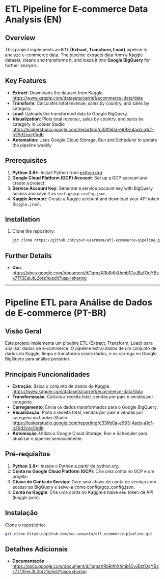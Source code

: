 # ETL Pipeline for E-commerce Data Analysis (EN)

## Overview
This project implements an **ETL (Extract, Transform, Load)** pipeline to analyze e-commerce data. 
The pipeline extracts data from a Kaggle dataset, cleans and transforms it, and loads it into **Google BigQuery** for further analysis.

## Key Features
- **Extract**: Downloads the dataset from Kaggle.
   https://www.kaggle.com/datasets/carrie1/ecommerce-data/data
- **Transform**: Calculates total revenue, sales by country, and sales by category.
- **Load**: Uploads the transformed data to Google BigQuery.
- **Visualization**: Plots total revenue, sales by country, and sales by category in Looker Studio
   https://lookerstudio.google.com/reporting/c33ffe0a-e993-4acb-a1cf-b29d2cac0bdb
- **Automation**: Uses Google Cloud Storage, Run and Scheduler to update the pipeline weekly

## Prerequisites
1. **Python 3.8+**: Install Python from [python.org](https://www.python.org/).
2. **Google Cloud Platform (GCP) Account**: Set up a GCP account and create a project.
3. **Service Account Key**: Generate a service account key with BigQuery access and save it as `config/gcp_config.json`.
4. **Kaggle Account**: Create a Kaggle account and download your API token (`kaggle.json`).

## Installation
1. Clone the repository:
   ```bash
   git clone https://github.com/your-username/etl-ecommerce-pipeline.git

## Further Details
- **Doc**: https://docs.google.com/document/d/1qmzXRbRrlhXhmb1DvJBzfOqYBsk7Tf3EejJtL2orz1k/edit?usp=sharing

------------------------------------------------------------------------------------------------------------------

# Pipeline ETL para Análise de Dados de E-commerce (PT-BR)

## Visão Geral
Este projeto implementa um pipeline ETL (Extract, Transform, Load) para analisar dados de e-commerce.
O pipeline extrai dados de um conjunto de dados do Kaggle, limpa e transforma esses dados, e os carrega no Google BigQuery para análise posterior.

## Principais Funcionalidades
- **Extração**: Baixa o conjunto de dados do Kaggle.
https://www.kaggle.com/datasets/carrie1/ecommerce-data/data
- **Transformação**: Calcula a receita total, vendas por país e vendas por categoria.
- **Carregamento**: Envia os dados transformados para o Google BigQuery.
- **Visualização**: Plota a receita total, vendas por país e vendas por categoria no Looker Studio
https://lookerstudio.google.com/reporting/c33ffe0a-e993-4acb-a1cf-b29d2cac0bdb
- **Automação**: Utiliza o Google Cloud Storage, Run e Scheduler para atualizar o pipeline semanalmente.

## Pré-requisitos
1. **Python 3.8+**: Instale o Python a partir de python.org.
2. **Conta no Google Cloud Platform (GCP)**: Crie uma conta no GCP e um projeto.
3. **Chave de Conta de Serviço**: Gere uma chave de conta de serviço com acesso ao BigQuery e salve-a como config/gcp_config.json.
4. **Conta no Kaggle**: Crie uma conta no Kaggle e baixe seu token de API (kaggle.json).

## Instalação
Clone o repositório:
```bash
git clone https://github.com/seu-usuario/etl-ecommerce-pipeline.git
```

## Detalhes Adicionais
- **Documentação**: https://docs.google.com/document/d/1qmzXRbRrlhXhmb1DvJBzfOqYBsk7Tf3EejJtL2orz1k/edit?usp=sharing
